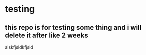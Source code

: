 # testing
## this repo is for testing some thing and i will delete it after like 2 weeks
alskfjsldkfjsld

